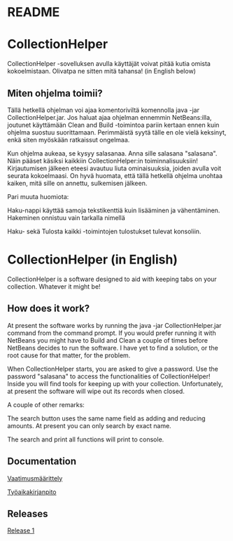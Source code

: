 # README

# CollectionHelper
CollectionHelper -sovelluksen avulla käyttäjät voivat pitää kutia omista kokoelmistaan. Olivatpa ne sitten mitä tahansa! (in English below)

## Miten ohjelma toimii?
Tällä hetkellä ohjelman voi ajaa komentoriviltä komennolla java -jar CollectionHelper.jar. Jos haluat ajaa ohjelman ennemmin NetBeans:illa, joutunet käyttämään Clean and Build -toimintoa pariin kertaan ennen kuin ohjelma suostuu suorittamaan. Perimmäistä syytä tälle en ole vielä keksinyt, enkä siten myöskään ratkaissut ongelmaa.

Kun ohjelma aukeaa, se kysyy salasanaa. Anna sille salasana "salasana". Näin pääset käsiksi kaikkiin CollectionHelper:in toiminnalisuuksiin! Kirjautumisen jälkeen eteesi avautuu liuta ominaisuuksia, joiden avulla voit seurata kokoelmaasi. On hyvä huomata, että tällä hetkellä ohjelma unohtaa kaiken, mitä sille on annettu, sulkemisen jälkeen.

Pari muuta huomiota:

Haku-nappi käyttää samoja tekstikenttiä kuin lisääminen ja vähentäminen. Hakeminen onnistuu vain tarkalla nimellä

Haku- sekä Tulosta kaikki -toimintojen tulostukset tulevat konsoliin.

# CollectionHelper (in English)
CollectionHelper is a software designed to aid with keeping tabs on your collection. Whatever it might be!

## How does it work?
At present the software works by running the java -jar CollectionHelper.jar command from the command prompt. If you would prefer running it with NetBeans you might have to Build and Clean a couple of times before NetBeans decides to run the software. I have yet to find a solution, or the root cause for that matter, for the problem.

When CollectionHelper starts, you are asked to give a password. Use the password "salasana" to access the functionalities of CollectionHelper! Inside you will find tools for keeping up with your collection. Unfortunately, at present the software will wipe out its records when closed. 

A couple of other remarks: 

The search button uses the same name field as adding and reducing amounts. At present you can only search by exact name.

The search and print all functions will print to console.


## Documentation
[Vaatimusmäärittely](https://github.com/ljunjoel/ot-harjoitustyo/blob/master/dokumentaatio/maarittelydokumentti.md)

[Työaikakirjanpito](https://github.com/ljunjoel/ot-harjoitustyo/blob/master/dokumentaatio/tyoaikakirjanpito.md)


## Releases
[Release 1](https://github.com/ljunjoel/ot-harjoitustyo/tree/viikko5)
